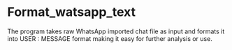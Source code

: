 # Format_watsapp_text

 The program takes raw WhatsApp imported chat file as input and formats it into USER : MESSAGE format making it easy for further analysis or use.

